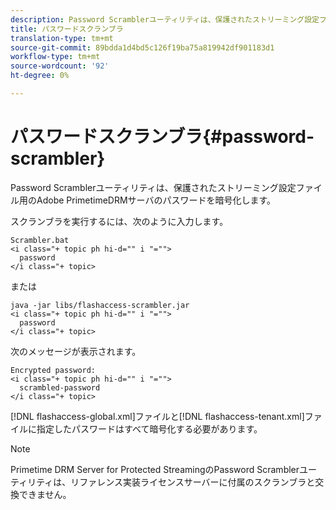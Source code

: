 ```yaml
---
description: Password Scramblerユーティリティは、保護されたストリーミング設定ファイル用のAdobe PrimetimeDRMサーバのパスワードを暗号化します。
title: パスワードスクランブラ
translation-type: tm+mt
source-git-commit: 89bdda1d4bd5c126f19ba75a819942df901183d1
workflow-type: tm+mt
source-wordcount: '92'
ht-degree: 0%

---
```



# パスワードスクランブラ{#password-scrambler}

Password Scramblerユーティリティは、保護されたストリーミング設定ファイル用のAdobe PrimetimeDRMサーバのパスワードを暗号化します。

スクランブラを実行するには、次のように入力します。

```
Scrambler.bat  
<i class="+ topic ph hi-d="" i "="">
  password 
</i class="+ topic>
```

または

```
java -jar libs/flashaccess-scrambler.jar  
<i class="+ topic ph hi-d="" i "="">
  password  
</i class="+ topic>
```

次のメッセージが表示されます。

```
Encrypted password:  
<i class="+ topic ph hi-d="" i "="">
  scrambled-password 
</i class="+ topic>
```

[!DNL flashaccess-global.xml]ファイルと[!DNL flashaccess-tenant.xml]ファイルに指定したパスワードはすべて暗号化する必要があります。

>[!NOTE]
>
>Primetime DRM Server for Protected StreamingのPassword Scramblerユーティリティは、リファレンス実装ライセンスサーバーに付属のスクランブラと交換できません。